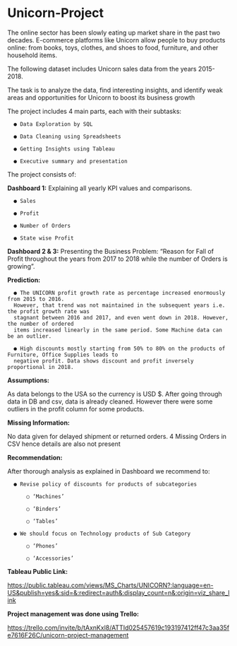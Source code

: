 # Unicorn-Project

The online sector has been slowly eating up market share in the past two decades. E-commerce platforms like Unicorn allow people to buy products online: from books, toys, clothes, and shoes to food, furniture, and other household items.

The following dataset includes Unicorn sales data from the years 2015-2018.

The task is to analyze the data, find interesting insights, and identify weak areas and opportunities for Unicorn to boost its business growth

The project includes 4 main parts, each with their subtasks:

      ● Data Exploration by SQL
  
      ● Data Cleaning using Spreadsheets
  
      ● Getting Insights using Tableau
  
      ● Executive summary and presentation


The project consists of:

**Dashboard 1:** Explaining all yearly KPI values and comparisons.

      ● Sales

      ● Profit

      ● Number of Orders

      ● State wise Profit

**Dashboard 2 & 3:** Presenting the Business Problem: “Reason for Fall of Profit throughout the years from
2017 to 2018 while the number of Orders is growing”.

**Prediction:**

      ● The UNICORN profit growth rate as percentage increased enormously from 2015 to 2016.
      However, that trend was not maintained in the subsequent years i.e. the profit growth rate was 
      stagnant between 2016 and 2017, and even went down in 2018. However, the number of ordered
      items increased linearly in the same period. Some Machine data can be an outlier.

      ● High discounts mostly starting from 50% to 80% on the products of Furniture, Office Supplies leads to 
      negative profit. Data shows discount and profit inversely proportional in 2018.

**Assumptions:**

As data belongs to the USA so the currency is USD $. After going through data in DB and csv,
data is already cleaned. However there were some outliers in the profit column for some products.

**Missing Information:**

No data given for delayed shipment or returned orders. 4 Missing Orders in CSV hence
details are also not present

**Recommendation:**

After thorough analysis as explained in Dashboard we recommend to:

      ● Revise policy of discounts for products of subcategories
  
          ○ ‘Machines’ 
          
          ○ ‘Binders’ 
          
          ○ ‘Tables’
    
      ● We should focus on Technology products of Sub Category
  
          ○ ‘Phones’ 
          
          ○ ‘Accessories’

**Tableau Public Link:**

https://public.tableau.com/views/MS_Charts/UNICORN?:language=en-US&publish=yes&:sid=&:redirect=auth&:display_count=n&:origin=viz_share_link

**Project management was done using Trello:**

https://trello.com/invite/b/tAxnKxl8/ATTId025457619c193197412ff47c3aa35fe7616F26C/unicorn-project-management
